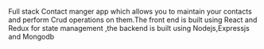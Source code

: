 Full stack Contact manger app which allows you to maintain your contacts and perform Crud operations on them.The front end is built using React and Redux for state management ,the backend is built using Nodejs,Expressjs and Mongodb
